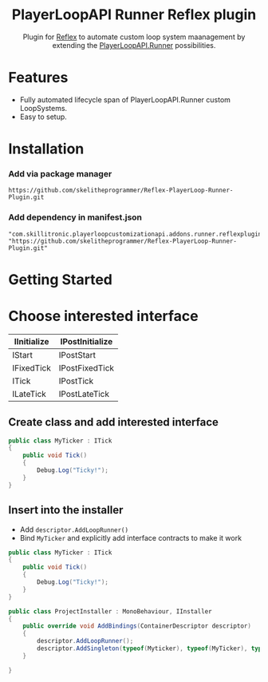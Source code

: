 <div align="center">   

<h1>PlayerLoopAPI Runner Reflex plugin</h1>
Plugin for <a href="https://github.com/gustavopsantos/Reflex#blazing-fast-minimal-but-complete-dependency-injection-library-for-unity">Reflex</a> to automate custom loop system maanagement by extending the <a href="">PlayerLoopAPI.Runner</a> possibilities.
</div>

# Features
- Fully automated lifecycle span of PlayerLoopAPI.Runner custom LoopSystems.
- Easy to setup.

# Installation

### Add via package manager

```
https://github.com/skelitheprogrammer/Reflex-PlayerLoop-Runner-Plugin.git
```

### Add dependency in manifest.json
```
"com.skillitronic.playerloopcustomizationapi.addons.runner.reflexplugin": "https://github.com/skelitheprogrammer/Reflex-PlayerLoop-Runner-Plugin.git"
```

# Getting Started
# Choose interested interface

| IInitialize 	| IPostInitialize 	|
|-------------	|-----------------	|
| IStart      	| IPostStart      	|
| IFixedTick  	| IPostFixedTick  	|
| ITick       	| IPostTick       	|
| ILateTick   	| IPostLateTick   	|

## Create class and add interested interface
```c#
public class MyTicker : ITick
{
    public void Tick()
    {
        Debug.Log("Ticky!");
    }
}
```
## Insert into the installer
- Add `descriptor.AddLoopRunner()`
- Bind `MyTicker` and explicitly add interface contracts to make it work
```c#
public class MyTicker : ITick
{
    public void Tick()
    {
        Debug.Log("Ticky!");
    }
}

public class ProjectInstaller : MonoBehaviour, IInstaller
{
    public override void AddBindings(ContainerDescriptor descriptor)
    {
        descriptor.AddLoopRunner();
        descriptor.AddSingleton(typeof(Myticker), typeof(MyTicker), typeof(ITick))
    }

}
```
